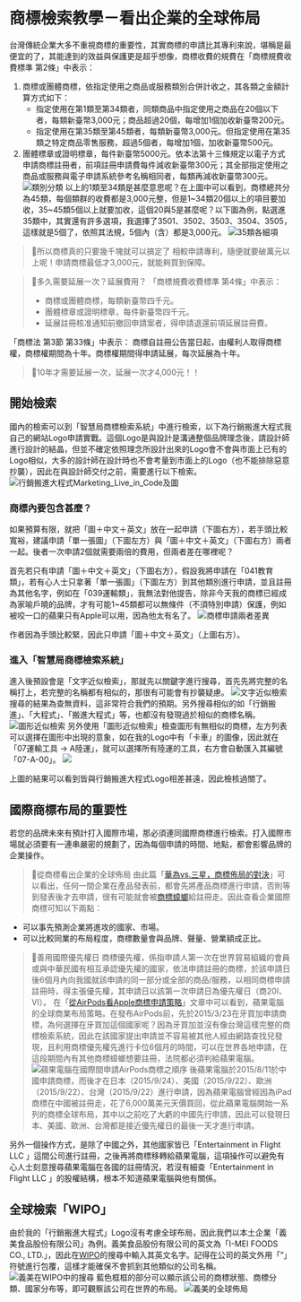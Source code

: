 # 商標檢索教學－看出企業的全球佈局

台灣傳統企業大多不重視商標的重要性，其實商標的申請比其專利來說，堪稱是最便宜的了，其能達到的效益與保護更是超乎想像，商標收費的規費在「商標規費收費標準 第2條」中表示：

1. 商標或團體商標，依指定使用之商品或服務類別合併計收之，其各類之金額計算方式如下：
    * 指定使用在第1類至第34類者，同類商品中指定使用之商品在20個以下者，每類新臺幣3,000元；商品超過20個，每增加1個加收新臺幣200元。
    * 指定使用在第35類至第45類者，每類新臺幣3,000元。但指定使用在第35類之特定商品零售服務，超過5個者，每增加1個，加收新臺幣500元。
2. 團體標章或證明標章，每件新臺幣5000元。依本法第十三條規定以電子方式申請商標註冊者，前項註冊申請費每件減收新臺幣300元；其全部指定使用之商品或服務與電子申請系統參考名稱相同者，每類再減收新臺幣300元。
![類別分類](https://i.imgur.com/TKvd4FZ.png)
以上的1類至34類是甚麼意思呢？在上圖中可以看到，商標總共分為45類，每個類群的收費都是3,000元整，但是1~34類20個以上的項目要加收，35~45類5個以上就要加收，這個20與5是甚麼呢？以下圖為例，點選進35類中，其實還有許多選項，我選擇了3501、3502、3503、3504、3505，這樣就是5個了，依照其法規，5個內（含）都是3,000元。
![35類各細項](https://i.imgur.com/dxrdS5z.png)
> 📌所以商標真的只要幾千塊就可以搞定了
> 相較申請專利，隨便就要破萬元以上呢！申請商標最低才3,000元，就能夠買到保障。

> 📌多久需要延展一次？延展費用？
> 「商標規費收費標準 第4條」中表示：
> 
> * 商標或團體商標，每類新臺幣四千元。
> * 團體標章或證明標章，每件新臺幣四千元。
> * 延展註冊核准通知前撤回申請案者，得申請退還前項延展註冊費。

「商標法 第3節 第33條」中表示：
商標自註冊公告當日起，由權利人取得商標權，商標權期間為十年。商標權期間得申請延展，每次延展為十年。

> 📌10年才需要延展一次，延展一次才4,000元！！

## 開始檢索
國內的檢索可以到「智慧局商標檢索系統」中進行檢索，以下為行銷搬進大程式我自己的網站Logo申請實戰。這個Logo是與設計是溝通整個品牌理念後，請設計師進行設計的結晶，但並不確定依照理念所設計出來的Logo會不會與市面上已有的Logo相似，大多的設計師在設計時也不會考量到市面上的Logo（也不能排除惡意抄襲），因此在與設計師交付之前，需要進行以下檢索。
![行銷搬進大程式Marketing_Live_in_Code及圖](https://i.imgur.com/k8dpHqZ.png)

### 商標內要包含甚麼？
如果預算有限，就把「圖＋中文＋英文」放在一起申請（下圖右方），若手頭比較寬裕，建議申請「單一張圖」（下圖左方）與「圖＋中文＋英文」（下圖右方）兩者一起。後者一次申請2個就需要兩倍的費用，但兩者差在哪裡呢？

首先若只有申請「圖＋中文＋英文」（下圖右方），假設我將申請在「041教育類」，若有心人士只拿著「單一張圖」（下圖左方）到其他類別進行申請，並且註冊為其他名字，例如在「039運輸類」，我無法對他提告，除非今天我的商標已經成為家喻戶曉的品牌，才有可能1~45類都可以無條件（不須特別申請）保護，例如被咬一口的蘋果只有Apple可以用，因為他太有名了。
![商標申請兩者差異](https://i.imgur.com/0VY5BdR.png)

作者因為手頭比較緊，因此只申請「圖＋中文＋英文」（上圖右方）。

### 進入「智慧局商標檢索系統」
進入後預設會是「文字近似檢索」，那就先以關鍵字進行搜尋，首先先將完整的名稱打上，若完整的名稱都有相似的，那很有可能會有抄襲疑慮。
![文字近似檢索](https://i.imgur.com/jVAbQrw.png)
搜尋的結果為查無資料，這非常符合我們的預期。另外搜尋相似的如「行銷搬進」、「大程式」、「搬進大程式」等，也都沒有發現過於相似的商標名稱。
![圖形近似檢索](https://i.imgur.com/yttyMR4.png)
另外使用「圖形近似檢索」檢查圖形有無相似的商標，左方列表可以選擇在圖形中出現的意象，如在我的Logo中有「卡車」的圖像，因此就在「07運輸工具 -> A陸運」，就可以選擇所有陸運的工具，右方會自動匯入其編號「07-A-00」。
![](https://i.imgur.com/xFy8TTB.png)

上圖的結果可以看到皆與行銷搬進大程式Logo相差甚遠，因此檢核過關了。

## 國際商標布局的重要性
若您的品牌未來有預計打入國際市場，那必須連同國際商標進行檢索。打入國際市場就必須要有一連串嚴密的規劃了，因為每個申請的時間、地點，都會影響品牌的企業操作。

> 📌從商標看出企業的全球佈局
> 由此篇「[華為vs.三星，商標佈局的對決](https://clarivate.com.tw/blog/2017/05/27/huawei-vs-samsung-in-trademarks/)」可以看出，任何一間企業在產品發表前，都會先將產品商標進行申請，否則等到發表後才去申請，很有可能就會被[商標蟑螂](https://www.huangandpartners.com/%E5%A4%A7%E9%99%B8%E3%80%8C%E5%95%86%E6%A8%99%E8%9F%91%E8%9E%82%E3%80%8D%E7%8C%96%E7%8D%97%E6%A9%AB%E8%A1%8C%E4%BD%A0%E7%9F%A5%E9%81%93%E5%A4%9A%E5%B0%91%EF%B9%96)給註冊走。因此查看企業國際商標可知以下兩點：
* 可以事先預測企業將進攻的國家、市場。
* 可以比較同業的布局程度，商標數量會與品牌、聲量、營業額成正比。

> 📌善用國際優先權日
> 商標優先權，係指申請人第一次在世界貿易組織的會員或與中華民國有相互承認優先權的國家，依法申請註冊的商標，於該申請日後6個月內向我國就該申請的同一部分或全部的商品/服務，以相同商標申請註冊時，得主張優先權，其申請日以該第一次申請日為優先權日（商20Ⅰ、Ⅵ）。
在「[從AirPods看Apple商標申請策略](https://tiipm.nccu.edu.tw/zh_tw/Events/page14/%E5%BE%9EAirPods%E7%9C%8BApple%E5%95%86%E6%A8%99%E7%94%B3%E8%AB%8B%E7%AD%96%E7%95%A5-38387015)」文章中可以看到，蘋果電腦的全球商業布局策略。在發布AirPods前，先於2015/3/23在牙買加申請商標，為何選擇在牙買加這個國家呢？因為牙買加並沒有像台灣這樣完整的商標檢索系統，因此在該國家提出申請並不容易被其他人經由網路查找兒發現，且利用商標優先權先進行卡位6個月的時間，可以在世界各地申請，在這段期間內有其他商標蟑螂想要註冊，法院都必須判給蘋果電腦。
![蘋果電腦在國際間申請AirPods商標之順序](https://i.imgur.com/lYwCtm0.png)
後蘋果電腦於2015/8/11於中國申請商標，而後才在日本（2015/9/24）、美國（2015/9/22）、歐洲（2015/9/22）、台灣（2015/9/22）進行申請，因為蘋果電腦曾經因為iPad商標在中國被註冊走，花了6,000萬美元天價買回，從此蘋果電腦開始一系列的商標全球布局，其中以之前吃了大虧的中國先行申請，因此可以發現日本、美國、歐洲、台灣都是接近優先權日的最後一天才進行申請。

另外一個操作方式，是除了中國之外，其他國家皆已「Entertainment in Flight LLC 」這間公司進行註冊，之後再將商標移轉給蘋果電腦，這項操作可以避免有心人士刻意搜尋蘋果電腦在各國的註冊情況，若沒有細查「Entertainment in Flight LLC 」的股權結構，根本不知道蘋果電腦與他有關係。

## 全球檢索「WIPO」
由於我的「行銷搬進大程式」Logo沒有考慮全球布局，因此我們以本土企業「義美食品股份有限公司」為例。義美食品股份有限公司的英文為「I-MEI FOODS CO., LTD.」，因此在[WIPO](https://www3.wipo.int/branddb/en/)的搜尋中輸入其英文名字。記得在公司的英文外用「”」符號進行包覆，這樣才能確保不會抓到其他類似的公司名稱。
![義美在WIPO中的搜尋](https://i.imgur.com/fBcKtsG.png)
藍色框框的部分可以顯示該公司的商標狀態、商標分類、國家分布等，即可觀察該公司在世界的布局。
![義美的全球佈局](https://i.imgur.com/S6brwcl.png)




